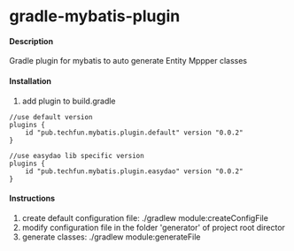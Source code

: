 # gradle-mybatis-plugin

#### Description
Gradle plugin for mybatis to auto generate Entity Mppper classes

#### Installation

1. add plugin to build.gradle
```
//use default version
plugins {
    id "pub.techfun.mybatis.plugin.default" version "0.0.2"
}
```
```
//use easydao lib specific version
plugins {
    id "pub.techfun.mybatis.plugin.easydao" version "0.0.2"
}
```

#### Instructions

1. create default configuration file:  ./gradlew module:createConfigFile
2. modify configuration file in the folder 'generator' of project root director
3. generate classes: ./gradlew module:generateFile
